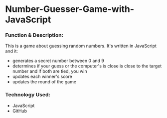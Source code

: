 # Number-Guesser-Game-with-JavaScript

<h3>Function & Description:</h3>
This is a game about guessing random numbers. It's written in JavaScript and it:


- generates a secret number between 0 and 9
- determines if your guess or the computer's is close is close to the target number and if both are tied, you win
- updates each winner's score
- updates the round of the game


<h3>Technology Used:</h3>

- JavaScript
- GitHub 
